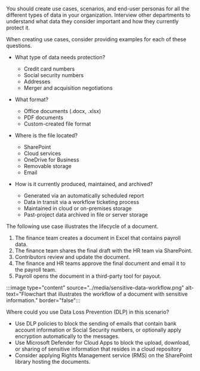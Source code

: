 You should create use cases, scenarios, and end-user personas for all the different types of data in your organization. Interview other departments to understand what data they consider important and how they currently protect it.

When creating use cases, consider providing examples for each of these questions.

- What type of data needs protection?
  - Credit card numbers
  - Social security numbers
  - Addresses
  - Merger and acquisition negotiations

- What format?
  - Office documents (.docx, .xlsx)
  - PDF documents
  - Custom-created file format

- Where is the file located?
  - SharePoint
  - Cloud services
  - OneDrive for Business
  - Removable storage
  - Email

- How is it currently produced, maintained, and archived?
  - Generated via an automatically scheduled report
  - Data in transit via a workflow ticketing process
  - Maintained in cloud or on-premises storage
  - Past-project data archived in file or server storage

The following use case illustrates the lifecycle of a document.

1. The finance team creates a document in Excel that contains payroll data.
1. The finance team shares the final draft with the HR team via SharePoint.
1. Contributors review and update the document.
1. The finance and HR teams approve the final document and email it to the payroll team.
1. Payroll opens the document in a third-party tool for payout.

:::image type="content" source="../media/sensitive-data-workflow.png" alt-text="Flowchart that illustrates the workflow of a document with sensitive information." border="false":::

Where could you use Data Loss Prevention (DLP) in this scenario?

- Use DLP policies to block the sending of emails that contain bank account information or Social Security numbers, or optionally apply encryption automatically to the messages.
- Use Microsoft Defender for Cloud Apps to block the upload, download, or sharing of sensitive information that resides in a cloud repository
- Consider applying Rights Management service (RMS) on the SharePoint library hosting the documents.
